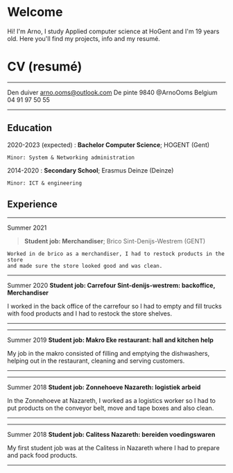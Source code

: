 # Welcome

Hi! I'm Arno, I study Applied computer science at HoGent and I'm 19 years old. Here you'll find my projects, info and my resumé.



# CV (resumé)

-------------------     ----------------------------
Den duiver                        arno.ooms@outlook.com
De pinte 9840                     @ArnoOoms
Belgium                           04 91 97 50 55
-------------------     ----------------------------

Education
---------

2020-2023 (expected)
:   **Bachelor Computer Science**; HOGENT (Gent)

    Minor: System & Networking administration 

2014-2020
:   **Secondary School**; Erasmus Deinze (Deinze)

    Minor: ICT & engineering

Experience
----------


----------
Summer 2021

>   **Student job: Merchandiser**; Brico Sint-Denijs-Westrem (GENT)   
    
    Worked in de brico as a merchandiser, I had to restock products in the store
    and made sure the store looked good and was clean.


----------
Summer 2020
**Student job: Carrefour Sint-denijs-westrem: backoffice, Merchandiser**

I worked in the back office of the carrefour so I had to empty and fill trucks with food products and I had to restock the store shelves.

----------

----------
Summer 2019
**Student job: Makro Eke restaurant: hall and kitchen help**

My job in the makro consisted of filling and emptying the dishwashers, helping out in the restaurant, cleaning and serving customers.

----------

----------
Summer 2018
**Student job: Zonnehoeve Nazareth: logistiek arbeid**

In the Zonnehoeve at Nazareth, I worked as a logistics worker so I had to put products on the conveyor belt, move and tape boxes and also clean.

----------

----------
Summer 2018
**Student job: Calitess Nazareth: bereiden voedingswaren**

My first student job was at the Calitess in Nazareth where I had to prepare and pack food products.

----------

